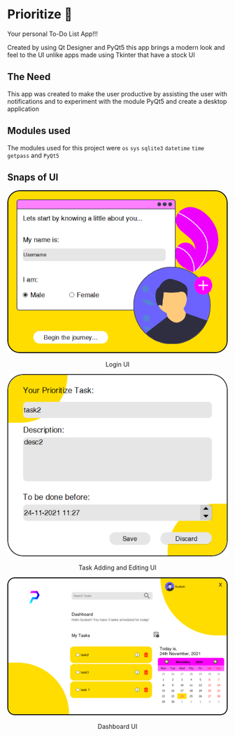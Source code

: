 # Prioritize 📝
Your personal To-Do List App!!!

Created by using Qt Designer and PyQt5 this app brings a modern look and feel to the UI unlike apps made using Tkinter that have a stock UI

## The Need 
This app was created to make the user productive by assisting the user with notifications and to experiment with the module PyQt5 and create a desktop application 

## Modules used 
The modules used for this project were `os` `sys` `sqlite3` `datetime` `time` `getpass` and `PyQt5`

## Snaps of UI
<p align=center>
  <img src="Resources/login.svg">
  <p align=center>Login UI</p>
</p>

<p align=center>
  <img src="Resources/task.svg">
  <p align=center>Task Adding and Editing UI</p>
</p>

<p align=center>
  <img src="Resources/dash.svg">
  <p align=center>Dashboard UI</p>
</p>
